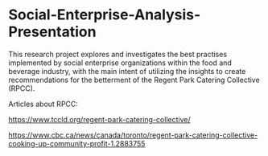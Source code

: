 # Social-Enterprise-Analysis-Presentation
This research project explores and investigates the best practises implemented by social enterprise organizations within the food and beverage industry, with the main intent of utilizing the insights to create recommendations for the betterment of the Regent Park Catering Collective (RPCC). 


Articles about RPCC:

https://www.tccld.org/regent-park-catering-collective/

https://www.cbc.ca/news/canada/toronto/regent-park-catering-collective-cooking-up-community-profit-1.2883755
